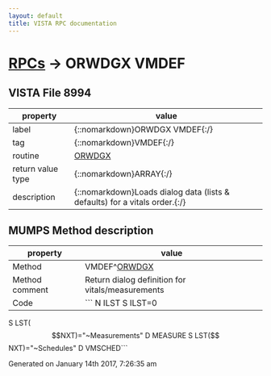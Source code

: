 ```yaml
---
layout: default
title: VISTA RPC documentation
---
```




# [RPCs](TableOfContent.md) &#8594; ORWDGX VMDEF 


 ## VISTA File 8994
 property | value 
--- | --- 
 label | {::nomarkdown}ORWDGX VMDEF{:/}
 tag | {::nomarkdown}VMDEF{:/}
 routine | [ORWDGX](http://code.osehra.org/dox/Routine_ORWDGX_source.html)
 return value type | {::nomarkdown}ARRAY{:/}
 description | {::nomarkdown}Loads dialog data (lists & defaults) for a vitals order.{:/}


## MUMPS Method description

 property | value 
 --- | --- 
 Method | VMDEF^[ORWDGX](http://code.osehra.org/dox/Routine_ORWDGX_source.html)
 Method comment | Return dialog definition for vitals/measurements
 Code | ```  N ILST S ILST=0
 S LST($$NXT)="~Measurements" D MEASURE
 S LST($$NXT)="~Schedules" D VMSCHED```




 Generated on January 14th 2017, 7:26:35 am